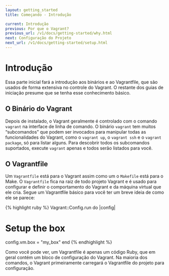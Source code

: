 ```yaml
---
layout: getting_started
title: Começando - Introdução

current: Introdução
previous: Por que o Vagrant?
previous_url: /v1/docs/getting-started/why.html
next: Configuração do Projeto
next_url: /v1/docs/getting-started/setup.html
---
```

# Introdução

Essa parte inicial fará a introdução aos binários e ao Vagrantfile, que são
usados de forma extensiva no controle do Vagrant. O restante dos guias de
iniciação presume que se tenha esse conhecimento básico.

## O Binário do Vagrant

Depois de instalado, o Vagrant geralmente é controlado com o comando `vagrant`
na interface de linha de comando. O binário `vagrant` tem muitos “subcomandos”
que podem ser invocados para manipular todas as funcionalidades do Vagrant,
como o `vagrant up`, o `vagrant ssh` e o `vagrant package`, só para listar
alguns. Para descobrir todos os subcomandos suportados, execute `vagrant`
apenas e todos serão listados para você.

## O Vagrantfile

Um `Vagrantfile` está para o Vagrant assim como um o `Makefile` está para o
Make. O `Vagrantfile` fica na raiz de todo projeto Vagrant e é usado para
configurar e definir o comportamento do Vagrant e da máquina virtual que ele
cria. Segue um Vagrantfile básico para você ter um breve ideia de como ele se
parece:

{% highlight ruby %}
Vagrant::Config.run do |config|
  # Setup the box
  config.vm.box = "my_box"
end
{% endhighlight %}

Como você pode ver, um Vagrantfile é apenas um código Ruby, que em geral
contém um bloco de configuração do Vagrant. Na maioria dos comandos, o Vagrant
primeiramente carregará o Vagrantfile do projeto para configuração.
